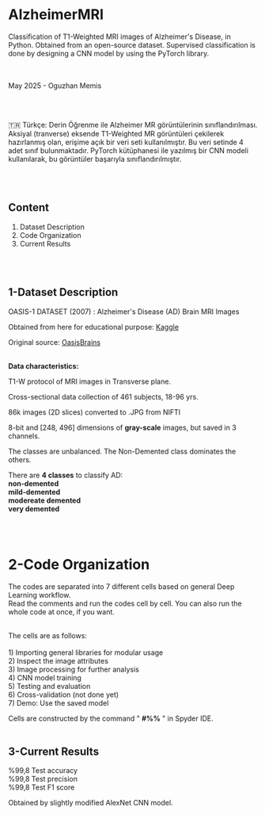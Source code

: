 # AlzheimerMRI
 Classification of T1-Weighted MRI images of Alzheimer's Disease, in Python. Obtained from an open-source dataset. Supervised classification is done by designing a CNN model by using the PyTorch library. 

<br><br>
May 2025 - Oguzhan Memis

<br><br>

:tr: Türkçe: Derin Öğrenme ile Alzheimer MR görüntülerinin sınıflandırılması. Aksiyal (tranverse) eksende T1-Weighted MR görüntüleri çekilerek hazırlanmış olan, erişime açık bir veri seti kullanılmıştır. Bu veri setinde 4 adet sınıf bulunmaktadır. PyTorch kütüphanesi ile yazılmış bir CNN modeli kullanılarak, bu görüntüler başarıyla sınıflandırılmıştır.

<br><br>

## Content
1) Dataset Description
2) Code Organization
3) Current Results


<br><br>



## 1-Dataset Description

OASIS-1 DATASET (2007) : Alzheimer's Disease (AD) Brain MRI Images <br>

Obtained from here for educational purpose: 
[Kaggle](https://www.kaggle.com/datasets/ninadaithal/imagesoasis) <br>

Original source: [OasisBrains](https://sites.wustl.edu/oasisbrains/home/oasis-1/) <br><br>


**Data characteristics:** 

 T1-W protocol of MRI images in Transverse plane. <br>
    
 Cross-sectional data collection of 461 subjects, 18-96 yrs. <br>
    
 86k images (2D slices) converted to .JPG from NIFTI <br>
    
 8-bit and [248, 496] dimensions of **gray-scale** images, but saved in 3 channels. <br>

 The classes are unbalanced. The Non-Demented class dominates the others. <br>
    
 There are **4 classes** to classify AD: <br>
                                        **non-demented** <br>
                                        **mild-demented** <br>
                                        **modereate demented** <br>
                                        **very demented** <br>

<br><br>

# 2-Code Organization

 The codes are separated into 7 different cells based on general Deep Learning workflow. <br>
 Read the comments and run the codes cell by cell. You can also run the whole code at once, if you want. <br><br>
    
    
   The cells are as follows: <br><br>
        1) Importing general libraries for modular usage <br>
        2) Inspect the image attributes <br>
        3) Image processing for further analysis <br>
        4) CNN model training <br>
        5) Testing and evaluation <br>
        6) Cross-validation (not done yet) <br>
        7) Demo: Use the saved model <br>


Cells are constructed by the command " **#%%** " in Spyder IDE. <br><br>


## 3-Current Results

 %99,8 Test accuracy  <br>
 %99,8 Test precision <br>
 %99,8 Test F1 score <br>

 Obtained by slightly modified AlexNet CNN model.
